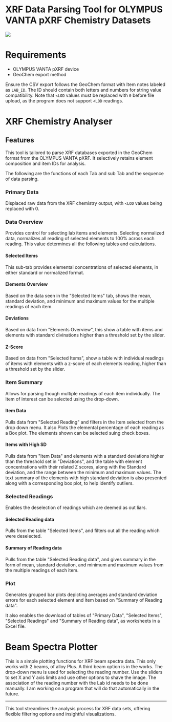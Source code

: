 # XRF Data Parsing Tool for OLYMPUS VANTA pXRF Chemistry Datasets

![](https://www.portaspecs.com/wp-content/uploads/2019/05/sized_m-series_2_1024x1024.jpg)

# Requirements

-   OLYMPUS VANTA pXRF device
-   GeoChem export method

Ensure the CSV export follows the GeoChem format with Item notes labeled as `LAB_ID`. The ID should contain both letters and numbers for string value compatibility. Note that `<LOD` values must be replaced with `0` before file upload, as the program does not support `<LOD` readings.

# XRF Chemistry Analyser
## Features

This tool is tailored to parse XRF databases exported in the GeoChem format from the OLYMPUS VANTA pXRF. It selectively retains element composition and item IDs for analysis.

The following are the functions of each Tab and sub Tab and the sequence of data parsing.

### Primary Data

Displaced raw data from the XRF chemistry output, with `<LOD` values being replaced with 0.

### Data Overview

Provides control for selecting lab items and elements.
Selecting normalized data, normalizes all reading of selected elements to 100% across each reading. This value determines all the following tables and calculations.

#### Selected Items

This sub-tab provides elemental concentrations of selected elements, in either standard or normalized format.

#### Elements Overview

Based on the data seen in the "Selected Items" tab, shows the mean, standard deviation, and minimum and maximum values for the multiple readings of each item.

#### Deviations

Based on data from "Elements Overview", this show a table with items and elements with standard divinations higher than a threshold set by the slider.

#### Z-Score

Based on data from "Selected Items", show a table with individual readings of items with elements with a z-score of each elements reading, higher than a threshold set by the slider.

### Item Summary

Allows for parsing though multiple readings of each item individually.
The Item of interest can be selected using the drop-down.

#### Item Data

Pulls data from "Selected Reading" and filters in the Item selected from the drop down menu.
It also Plots the elemental percentage of each reading as a Box plot.
The elements shown can be selected suing check boxes.

#### Items with High SD

Pulls data from "Item Data" and elements with a standard deviations higher than the threshold set in "Deviations", and the table with element concentrations with their related Z scores, along with the Standard deviation, and the range between the minimum and maximum values.
The text summary of the elements with high standard deviation is also presented along with a corresponding box plot, to help identify outliers.

### Selected Readings

Enables the deselection of readings which are deemed as out liars.

#### Selected Reading data

Pulls from the table "Selected Items", and filters out all the reading which were deselected.


#### Summary of Reading data

Pulls from the table "Selected Reading data", and gives summary in the form of mean, standard deviation, and minimum and maximum values from the multiple readings of each item.

### Plot

Generates grouped bar plots depicting averages and standard deviation errors for each selected element and item based on "Summary of Reading data".

It also enables the download of tables of "Primary Data", "Selected Items", "Selected Readings" and "Summary of Reading data", as worksheets in a Excel file.

# Beam Spectra Plotter

This is a simple plotting functions for XRF beam spectra data. This only works with 2 beams, of alloy Plus. A third beam option is in the works.
The drop-down menu is used for selecting the reading number. Use the sliders to set X and Y axis limits and use other options to shave the image.
The association of the reading number with the Lab id needs to be done manually. I am working on a program that will do that automatically in the future.

----

This tool streamlines the analysis process for XRF data sets, offering flexible filtering options and insightful visualizations.
